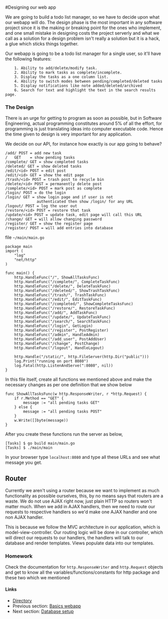 #Designing our web app

We are going to build a todo list manager, so we have to decide upon what our webapp will do. The design phase is the most important in any
software project since it is the making or breaking point for the ones who implement, and one small mistake in designing costs the project
serverly and what we call as a solution for a design problem isn't really a solution but it is a hack, a glue which sticks things together.

Our webapp is going to be a todo list manager for a single user, so it'll have the following features:

		1. Ability to add/delete/modify task.
		2. Ability to mark tasks as complete/incomplete.
		3. Display the tasks as a one column list.
		4. Ability to switch modes between pending/completed/deleted tasks
		5. Display notifications like note added/deleted/archived 
		6. Search for text and highlight the text in the search results page.

### The Design

There is an urge for getting to program as soon as possible, but in Software Engineering, actual programming constitutes around 5% of all the effort,
for programming is just translating ideas into computer executable code. Hence the time given to design is very important for any application. 

We decide on our API, for instance how exactly is our app going to behave?

    /add/ POST = add new task
	/ 	GET	   = show pending tasks
    /complete/ GET = show completed tasks
    /deleted/ GET = show deleted tasks
    /edit/<id> POST = edit post
    /edit/<id> GET = show the edit page
    /trash/<id> POST = trash post to recycle bin
    /delete/<id> POST = permanently delete post
    /complete/<id> POST = mark post as complete
    /login/ POST = do the login
    /login/ GET = show login page and if user is not 
                  authenticated then show /login/ for any URL
    /logout/ POST = log the user out
    /restore/<id> POST = restore that task
    /update/<id> POST = update task, edit page will call this URL
    /change/ GET = will allow changing password
    /register/ GET = show the register page
    /register/ POST = will add entries into database

file `~/main/main.go`

    package main
    import (
        "log"
        "net/http"
    )

    func main() {
        http.HandleFunc("/", ShowAllTasksFunc)
        http.HandleFunc("/complete/", CompleteTaskFunc)
        http.HandleFunc("/delete/", DeleteTaskFunc)
        http.HandleFunc("/deleted/", ShowTrashTaskFunc)
        http.HandleFunc("/trash/", TrashTaskFunc)
        http.HandleFunc("/edit/", EditTaskFunc)
        http.HandleFunc("/completed/", ShowCompleteTasksFunc)
        http.HandleFunc("/restore/", RestoreTaskFunc)
        http.HandleFunc("/add/", AddTaskFunc)
        http.HandleFunc("/update/", UpdateTaskFunc)
        http.HandleFunc("/search/", SearchTaskFunc)
        http.HandleFunc("/login", GetLogin)
        http.HandleFunc("/register", PostRegister)
        http.HandleFunc("/admin", HandleAdmin)
        http.HandleFunc("/add_user", PostAddUser)
        http.HandleFunc("/change", PostChange)
        http.HandleFunc("/logout", HandleLogout)

        http.Handle("/static/", http.FileServer(http.Dir("public")))
        log.Print("running on port 8080")
        log.Fatal(http.ListenAndServe(":8080", nil))
    }

In this file itself, create all functions we mentioned above and make the necessary changes as per one definition that we show below

    func ShowAllTasksFunc(w http.ResponseWriter, r *http.Request) {
        if r.Method == "GET" {
            message := "all pending tasks GET"
        } else {
            message := "all pending tasks POST"
        }
        w.Write([]byte(message))
    }

After you create these functions run the server as below,
 
    [Tasks] $ go build main/main.go
    [Tasks] $ ./main/main
	
In your browser type `localhost:8080` and type all these URLs and see what message you get.

## Router

Currently we aren't using a router because we want to implement as much functionality as possible ourselves, this, by no means says that routers are a waste.
We do not use AJAX right now, just plain HTTP so routers won't matter much. When we add in AJAX handlers, then we need to route our requests to respective handlers
so we'd make one AJAX handler and one non AJAX handler. 

This is because we follow the MVC architecture in our application, which is model-view-controller. Our routing logic will be done in our controller, which will
direct our requests to our handlers, the handlers will talk to our database and render templates. Views populate data into our templates.

### Homework

Check the documentation for `http.ResponseWriter` and `http.Request` objects and get to know all the variables/functions/constants for http package and these
two which we mentioned 

#### Links

- [Directory](SUMMARY.md)
- Previous section: [Basics webapp](2.0implementbasics.md) 
- Next section: [Database setup](2.2database.md)
